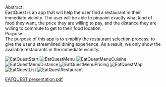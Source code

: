 Abstract:<br>
EastQuest is an app that will help the user find a restaurant in their immediate vicinity. The user will be able to pinpoint exactly what kind of food they want, the price they are willing to pay, and the distance they are willing to commute to get to their food location.<br>
Purpose:<br>
The purpose of this app is to simplify the restaurant selection process; to give the user a streamlined dining experience. As a result, we only show the available restaurants in the immediate vicinity.<br>



![EatQuestStart](https://user-images.githubusercontent.com/47703183/236341009-911b547a-406a-4984-b110-ed53a118a1e8.png)
![EatQuestMenu](https://user-images.githubusercontent.com/47703183/236341110-d2568903-f3bb-4921-bf62-fc12a712f884.png)
![EatQuestMenuCuisine](https://user-images.githubusercontent.com/47703183/236341126-b5032881-ecb2-4c2c-a389-fa604bb24872.png)
![EatQuestMenuDistance](https://user-images.githubusercontent.com/47703183/236341136-2d28f916-dffb-42b1-8c03-e8370504109f.png)
![EatQuestMenuPricing](https://user-images.githubusercontent.com/47703183/236341160-6047adc7-2b2e-4e57-8caf-e03dcfaa4c80.png)
![EatQuestMap](https://user-images.githubusercontent.com/47703183/236341187-cd640400-9f38-4655-be04-6a20c0f325c9.png)
![EatQuestList](https://user-images.githubusercontent.com/47703183/236341204-96b1a753-d350-47d8-994e-6f410d4ca5db.png)
![EatQuestRestaurant](https://user-images.githubusercontent.com/47703183/236341221-efc5ba3a-dad4-4d75-b344-e2f6984d2fa6.png)

[EATQUEST presentation.pdf](https://github.com/avelas68/Nearby-Restaurants/files/11402918/EATQUEST.presentation.pdf)

